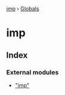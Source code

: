[imp](README.md) › [Globals](globals.md)

# imp


## Index

### External modules

* ["imp"](modules/_imp_.md)